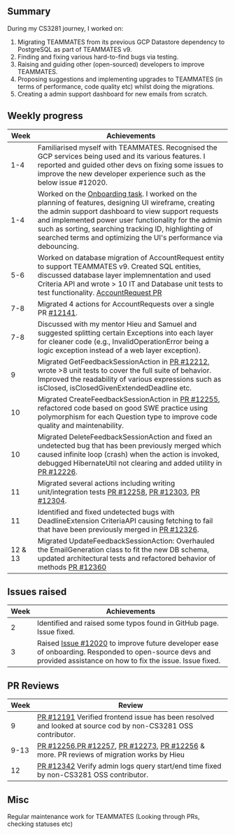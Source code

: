 ## Summary

During my CS3281 journey, I worked on:
1. Migrating TEAMMATES from its previous GCP Datastore dependency to PostgreSQL as part of TEAMMATES v9.
2. Finding and fixing various hard-to-find bugs via testing.
3. Raising and guiding other (open-sourced) developers to improve TEAMMATES.
4. Proposing suggestions and implementing upgrades to TEAMMATES (in terms of performance, code quality etc) whilst doing the migrations.
5. Creating a admin support dashboard for new emails from scratch.

## Weekly progress

| Week | Achievements |
| ---- | ------------ |
| 1-4 | Familiarised myself with TEAMMATES. Recognised the GCP services being used and its various features. I reported and guided other devs on fixing some issues to improve the new developer experience such as the below issue #12020. |
| 1-4 | Worked on the [Onboarding task](https://github.com/cedricongjh/teammates/commits/cedric/api-integration). I worked on the planning of features, designing UI wireframe, creating the admin support dashboard to view support requests and implemented power user functionality for the admin such as sorting, searching tracking ID, highlighting of searched terms and optimizing the UI's performance via debouncing. |
| 5-6 | Worked on database migration of AccountRequest entity to support TEAMMATES v9. Created SQL entities, discussed database layer implemnentation and used Criteria API and wrote > 10 IT and Database unit tests to test functionality. [AccountRequest PR](https://github.com/TEAMMATES/teammates/pull/12107) |
| 7-8 | Migrated 4 actions for AccountRequests over a single PR [#12141](https://github.com/TEAMMATES/teammates/pull/12141). |
| 7-8 | Discussed with my mentor Hieu and Samuel and suggested splitting certain Exceptions into each layer for cleaner code (e.g., InvalidOperationError being a logic exception instead of a web layer exception). |
| 9 | Migrated GetFeedbackSessionAction in [PR #12212](https://github.com/TEAMMATES/teammates/pull/12212), wrote >8 unit tests to cover the full suite of behavior. Improved the readability of various expressions such as isClosed, isClosedGivenExtendedDeadline etc. |
| 10 | Migrated CreateFeedbackSessionAction in [PR #12255](https://github.com/TEAMMATES/teammates/pull/12255), refactored code based on good SWE practice using polymorphism for each Question type to improve code quality and maintenability. |
| 10 | Migrated DeleteFeedbackSessionAction and fixed an undetected bug that has been previously merged which caused infinite loop (crash) when the action is invoked, debugged HibernateUtil not clearing and added utility in [PR #12226](https://github.com/TEAMMATES/teammates/pull/12226). |
| 11 | Migrated several actions including writing unit/integration tests [PR #12258](https://github.com/TEAMMATES/teammates/pull/12258), [PR #12303](https://github.com/TEAMMATES/teammates/pull/12303), [PR #12304](https://github.com/TEAMMATES/teammates/pull/12304). |
| 11 | Identified and fixed undetected bugs with DeadlineExtension CriteriaAPI causing fetching to fail that have been previously merged in [PR #12326](https://github.com/TEAMMATES/teammates/pull/12326). |
| 12 & 13 | Migrated UpdateFeedbackSessionAction: Overhauled the EmailGeneration class to fit the new DB schema, updated architectural tests and refactored behavior of methods [PR #12360](https://github.com/TEAMMATES/teammates/pull/12360) |

## Issues raised

| Week | Achievements |
| ---- | ------------ |
| 2 | Identified and raised some typos found in GitHub page. Issue fixed. |
| 3 | Raised [Issue #12020](https://github.com/TEAMMATES/teammates/issues/12020) to improve future developer ease of onboarding. Responded to open-source devs and provided assistance on how to fix the issue. Issue fixed. |

## PR Reviews

| Week | Review |
| ---- | ------------ |
| 9 | [PR #12191](https://github.com/TEAMMATES/teammates/pull/12191) Verified frontend issue has been resolved and looked at source cod by non-CS3281 OSS contributor. |
| 9-13 | [PR #12256](https://github.com/TEAMMATES/teammates/pull/12256),[PR #12257](https://github.com/TEAMMATES/teammates/pull/12257), [PR #12273](https://github.com/TEAMMATES/teammates/pull/12273), [PR #12256](https://github.com/TEAMMATES/teammates/pull/12273) & more. PR reviews of migration works by Hieu |
| 12 | [PR #12342](https://github.com/TEAMMATES/teammates/pull/12342) Verify admin logs query start/end time fixed by non-CS3281 OSS contributor. |

## Misc

Regular maintenance work for TEAMMATES (Looking through PRs, checking statuses etc)